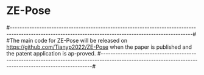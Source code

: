 # ZE-Pose
#--------------------------------------------------------------------------------------------------------------------------------------------------------#
#The main code for ZE-Pose will be released on https://github.com/Tianyp2022/ZE-Pose when the paper is published and the patent application is ap-proved.
#--------------------------------------------------------------------------------------------------------------------------------------------------------#
